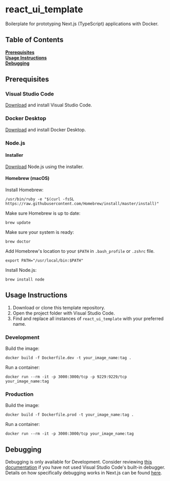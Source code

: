 # react_ui_template

Boilerplate for prototyping Next.js (TypeScript) applications with Docker.

## Table of Contents

**[Prerequisites](#prerequisites)**  
**[Usage Instructions](#usage-instructions)**  
**[Debugging](#debugging)**

## Prerequisites

### Visual Studio Code

[Download](https://code.visualstudio.com/download) and install Visual Studio Code.

### Docker Desktop

[Download](https://www.docker.com/products/docker-desktop) and install Docker Desktop.

### Node.js

#### Installer

[Download](https://nodejs.org/) Node.js using the installer.

#### Homebrew (macOS)

Install Homebrew:

```console
/usr/bin/ruby -e "$(curl -fsSL https://raw.githubusercontent.com/Homebrew/install/master/install)"
```

Make sure Homebrew is up to date:

```console
brew update
```

Make sure your system is ready:

```console
brew doctor
```

Add Homebrew's location to your `$PATH` in `.bash_profile` or `.zshrc` file.

```console
export PATH="/usr/local/bin:$PATH"
```

Install Node.js:

```console
brew install node
```

## Usage Instructions

1. Download or clone this template repository.
2. Open the project folder with Visual Studio Code.
3. Find and replace all instances of `react_ui_template` with your preferred name.

### Development

Build the image:

```console
docker build -f Dockerfile.dev -t your_image_name:tag .
```

Run a container:

```console
docker run --rm -it -p 3000:3000/tcp -p 9229:9229/tcp your_image_name:tag
```

### Production

Build the image:

```console
docker build -f Dockerfile.prod -t your_image_name:tag .
```

Run a container:

```console
docker run --rm -it -p 3000:3000/tcp your_image_name:tag
```

## Debugging

Debugging is only available for Development. Consider reviewing [this documentation](https://code.visualstudio.com/docs/editor/debugging) if you have not used Visual Studio Code's built-in debugger. Details on how specifically debugging works in Next.js can be found [here](https://nextjs.org/docs/advanced-features/debugging).
